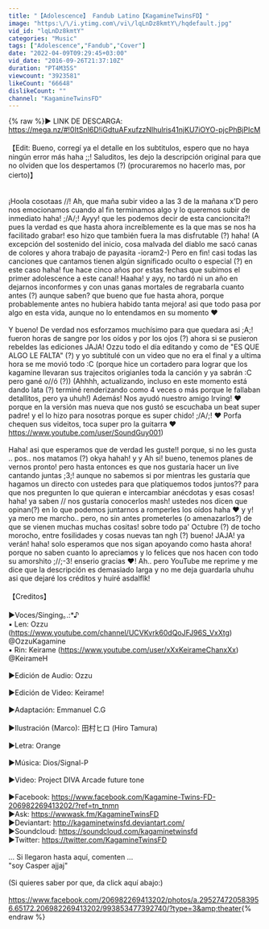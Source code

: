 ```yaml
---
title: "【Adolescence】 Fandub Latino【KagamineTwinsFD】"
image: "https:\/\/i.ytimg.com\/vi\/lqLnDz8kmtY\/hqdefault.jpg"
vid_id: "lqLnDz8kmtY"
categories: "Music"
tags: ["Adolescence","Fandub","Cover"]
date: "2022-04-09T09:29:45+03:00"
vid_date: "2016-09-26T21:37:10Z"
duration: "PT4M35S"
viewcount: "3923581"
likeCount: "66648"
dislikeCount: ""
channel: "KagamineTwinsFD"
---
```

{% raw %}► LINK DE DESCARGA: <a rel="nofollow" target="blank" href="https://mega.nz/#!0ItSnI6D!iGdtuAFxufzzNlhulris41njKU7iOYO-pjcPhBjPIcM">https://mega.nz/#!0ItSnI6D!iGdtuAFxufzzNlhulris41njKU7iOYO-pjcPhBjPIcM</a><br /><br />【Edit: Bueno, corregí ya el detalle en los subtitulos, espero que no haya ningún error más haha ;;! Saluditos, les dejo la descripción original para que no olviden que los despertamos (?) (procuraremos no hacerlo mas, por cierto)】<br />~~~~<br />~~~~<br />¡Hoola cosotaas //! Ah, que maña subir video a las 3 de la mañana x'D pero nos emocionamos cuando al fin terminamos algo y lo queremos subir de inmediato haha! ;/A/;! Ayyy! que les podemos decir de esta cancioncita?! pues la verdad es que hasta ahora increíblemente es la que mas se nos ha facilitado grabar! eso hizo que también fuera la mas disfrutable (?) haha! (A excepción del sostenido del inicio, cosa malvada del diablo me sacó canas de colores y ahora trabajo de payasita -ioram2-) Pero en fin! casi todas las canciones que cantamos tienen algún significado oculto o especial (?) en este caso haha! fue hace cinco años por estas fechas que subimos el primer adolescence a este canal! Haaha! y ayy, no tardó ni un año en dejarnos inconformes y con unas ganas mortales de regrabarla cuanto antes (?) aunque saben? que bueno que fue hasta ahora, porque probablemente antes no hubiera habido tanta mejora! asi que todo pasa por algo en esta vida, aunque no lo entendamos en su momento ♥ <br /><br />Y bueno! De verdad nos esforzamos muchísimo para que quedara asi ;A;! fueron horas de sangre por los oídos y por los ojos (?) ahora si se pusieron rebeldes las ediciones JAJA! Ozzu todo el día editando y como de &quot;ES QUE ALGO LE FALTA&quot; (?) y yo subtitulé con un video que no era el final y a ultima hora se me movió todo :C (porque hice un cortadero para lograr que los kagamine llevaran sus trajecitos origianles toda la canción y ya sabrán :C pero gané o//ó (?)) (Ahhhh, actualizando, incluso en este momento está dando lata (?) terminé renderizando como 4 veces o más porque le fallaban detallitos, pero ya uhuh!) Además! Nos ayudó nuestro amigo Irving! ♥ porque en la versión mas nueva que nos gustó se escuchaba un beat super padre! y el lo hizo para nosotras porque es super chido! ;/A/;! ♥ Porfa chequen sus videitos, toca super pro la guitarra ♥ <a rel="nofollow" target="blank" href="https://www.youtube.com/user/SoundGuy001)">https://www.youtube.com/user/SoundGuy001)</a><br /><br />Haha! asi que esperamos que de verdad les guste!! porque, si no les gusta .. pos.. nos matamos (?) okya hahah! y y Ah si! bueno, tenemos planes de vernos pronto! pero hasta entonces es que nos gustaría hacer un live cantando juntas ;3;! aunque no sabemos si por mientras les gustaría que hagamos un directo con ustedes para que platiquemos todos juntos?? para que nos pregunten lo que quieran e intercambiar anécdotas y esas cosas! haha! ya saben // nos gustaría conocerlos mash! ustedes nos dicen que opinan(?) en lo que podemos juntarnos a romperles los oídos haha ♥ y y! ya mero me marcho.. pero, no sin antes prometerles (o amenazarlos?) de que se vienen muchas muchas cositas! sobre todo pa' Octubre (?) de tocho morocho, entre fosilidades y cosas nuevas tan ngh (?) bueno! JAJA! ya verán! haha! solo esperamos que nos sigan apoyando como hasta ahora! porque no saben cuanto lo apreciamos y lo felices que nos hacen con todo su amorshito ;//;-3! enserio gracias ♥! Ah.. pero YouTube me reprime y me dice que la descripción es demasiado larga y no me deja guardarla uhuhu asi que dejaré los créditos y huiré asdalflk!<br /><br />【Creditos】<br /><br />►Voces/Singing｡.:*♪<br />▪︎ Len: Ozzu (<a rel="nofollow" target="blank" href="https://www.youtube.com/channel/UCVKvrk60dQoJFJ96S_VxXtg)">https://www.youtube.com/channel/UCVKvrk60dQoJFJ96S_VxXtg)</a> @OzzuKagamine<br />▪︎ Rin: Keirame (<a rel="nofollow" target="blank" href="https://www.youtube.com/user/xXxKeirameChanxXx)">https://www.youtube.com/user/xXxKeirameChanxXx)</a> @KeirameH<br /><br />►Edición de Audio: Ozzu <br /><br />►Edición de Video: Keirame! <br /><br />►Adaptación: Emmanuel C.G<br /><br />►Ilustración (Marco): 田村ヒロ (Hiro Tamura)<br /><br />►Letra: Orange<br /><br />►Música: Dios/Signal-P<br /><br />►Video: Project DIVA Arcade future tone<br /><br />►Facebook: <a rel="nofollow" target="blank" href="https://www.facebook.com/Kagamine-Twins-FD-206982269413202/?ref=tn_tnmn">https://www.facebook.com/Kagamine-Twins-FD-206982269413202/?ref=tn_tnmn</a><br />►Ask: <a rel="nofollow" target="blank" href="https://wwwask.fm/KagamineTwinsFD">https://wwwask.fm/KagamineTwinsFD</a><br />►Deviantart: <a rel="nofollow" target="blank" href="http://kagaminetwinsfd.deviantart.com/">http://kagaminetwinsfd.deviantart.com/</a><br />►Soundcloud: <a rel="nofollow" target="blank" href="https://soundcloud.com/kagaminetwinsfd">https://soundcloud.com/kagaminetwinsfd</a><br />►Twitter: <a rel="nofollow" target="blank" href="https://twitter.com/KagamineTwinsFD">https://twitter.com/KagamineTwinsFD</a><br /><br />... Si llegaron hasta aquí, comenten ... <br />&quot;soy Casper ajjaj&quot;<br /><br />(Si quieres saber por que, da click aquí abajo:)<br /><br /><a rel="nofollow" target="blank" href="https://www.facebook.com/206982269413202/photos/a.295274720583956.65172.206982269413202/993853477392740/?type=3&amp;theater">https://www.facebook.com/206982269413202/photos/a.295274720583956.65172.206982269413202/993853477392740/?type=3&amp;theater</a>{% endraw %}
